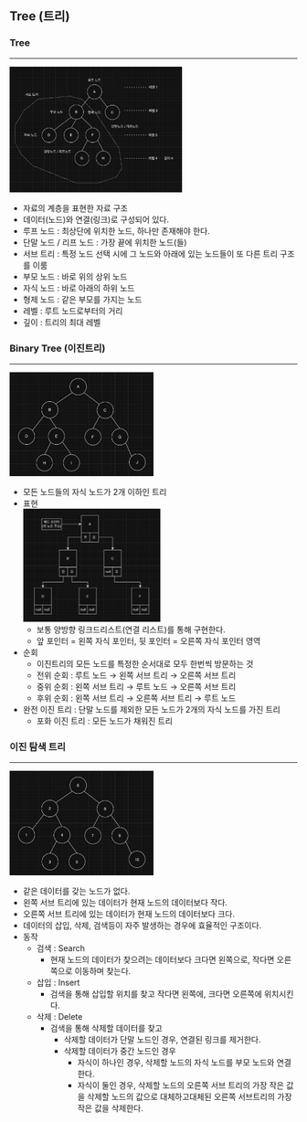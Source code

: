 ## Tree (트리)

### Tree

---
<img src="tree_img/img.png" width="60%" alt=""/>

- 자료의 계층을 표현한 자료 구조
- 데이터(노드)와 연결(링크)로 구성되어 있다.
- 루프 노드 : 최상단에 위치한 노드, 하나만 존재해야 한다.
- 단말 노드 / 리프 노드 : 가장 끝에 위치한 노드(들)
- 서브 트리 : 특정 노드 선택 시에 그 노드와 아래에 있는 노드들이 또 다른 트리 구조를 이룸
- 부모 노드 : 바로 위의 상위 노드
- 자식 노드 : 바로 아래의 하위 노드
- 형제 노드 : 같은 부모를 가지는 노드
- 레벨 : 루트 노드로부터의 거리
- 깊이 : 트리의 최대 레벨



### Binary Tree (이진트리)

---
<img src="tree_img/img_1.png" width="50%" alt=""/>

- 모든 노드들의 자식 노드가 2개 이하인 트리
- 표현   
  <img src="tree_img/img_2.png" width="50%" alt=""/> 
    - 보통 양방향 링크드리스트(연결 리스트)를 통해 구현한다.
    - 앞 포인터 = 왼쪽 자식 포인터, 뒷 포인터 = 오른쪽 자식 포인터 영역
- 순회
    - 이진트리의 모든 노드를 특정한 순서대로 모두 한번씩 방문하는 것
    - 전위 순회 : 루트 노드 → 왼쪽 서브 트리 → 오른쪽 서브 트리
    - 중위 순회 : 왼쪽 서브 트리 → 루트 노드 → 오른쪽 서브 트리
    - 후위 순회 : 왼쪽 서브 트리 → 오른쪽 서브 트리 → 루트 노드
- 완전 이진 트리 : 단말 노드를 제외한 모든 노드가 2개의 자식 노드를 가진 트리
    - 포화 이진 트리 : 모든 노드가 채워진 트리



### 이진 탐색 트리

---
<img src="tree_img/img_3.png" width="50%" alt=""/>

- 같은 데이터를 갖는 노드가 없다.
- 왼쪽 서브 트리에 있는 데이터가 현재 노드의 데이터보다 작다.
- 오른쪽 서브 트리에 있는 데이터가 현재 노드의 데이터보다 크다.
- 데이터의 삽입, 삭제, 검색등이 자주 발생하는 경우에 효율적인 구조이다.
- 동작
  - 검색 : Search
      - 현재 노드의 데이터가 찾으려는 데이터보다 크다면 왼쪽으로, 작다면 오른쪽으로 이동하며 찾는다.
  - 삽입 : Insert
      - 검색을 통해 삽입할 위치를 찾고 작다면 왼쪽에, 크다면 오른쪽에 위치시킨다.
  - 삭제 : Delete
      - 검색을 통해 삭제할 데이터를 찾고
          - 삭제할 데이터가 단말 노드인 경우, 연결된 링크를 제거한다.
          - 삭제할 데이터가 중간 노드인 경우
              - 자식이 하나인 경우, 삭제할 노드의 자식 노드를 부모 노드와 연결한다.
              - 자식이 둘인 경우, 삭제할 노드의 오른쪽 서브 트리의 가장 작은 값을 삭제할 노드의 값으로 대체하고대체된 오른쪽 서브트리의 가장 작은 값을 삭제한다.